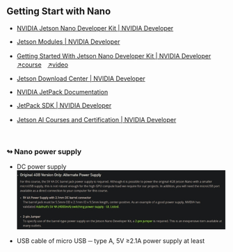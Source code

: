 ## Getting Start with Nano

- [NVIDIA Jetson Nano Developer Kit | NVIDIA Developer](https://developer.nvidia.com/embedded/jetson-nano-developer-kit)

- [Jetson Modules | NVIDIA Developer](https://developer.nvidia.com/embedded/jetson-modules)

- [Getting Started With Jetson Nano Developer Kit | NVIDIA Developer](https://developer.nvidia.com/embedded/learn/get-started-jetson-nano-devkit)　[↗course](https://courses.nvidia.com/courses/course-v1:DLI+S-RX-02+V2/)　[↗video](https://www.youtube.com/watch?v=uvU8AXY1170&t=711s)

- [Jetson Download Center | NVIDIA Developer](https://developer.nvidia.com/embedded/downloads#?search=Jetson%20Nano%20Developer%20Kit%20User%20Guide)

- [NVIDIA JetPack Documentation](https://docs.nvidia.com/jetson/jetpack/index.html)

- [JetPack SDK | NVIDIA Developer](https://developer.nvidia.com/embedded/jetpack#install)

- [Jetson AI Courses and Certification | NVIDIA Developer](https://developer.nvidia.com/embedded/learn/jetson-ai-certification-programs#course_outline)　　

</br>

### ↬ Nano power supply

- DC power supply </br>
![avatar](../assets/DC%20power%20supply.jpg)

- USB cable of micro USB ─ type A, 5V ≥2.1A power supply at least

</br>

